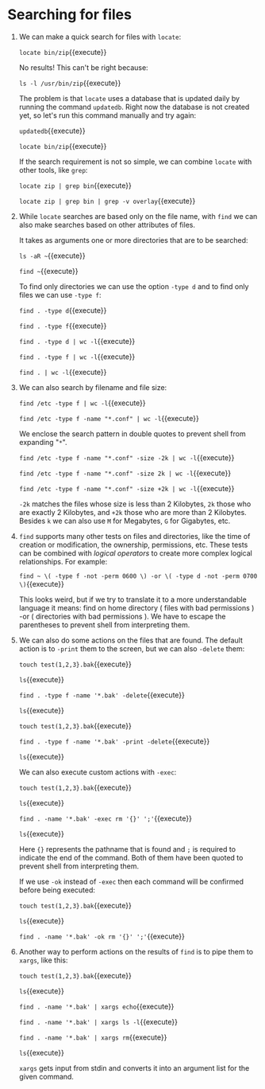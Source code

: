 # Searching for files

1. We can make a quick search for files with `locate`:

   `locate bin/zip`{{execute}}
   
   No results! This can't be right because:
   
   `ls -l /usr/bin/zip`{{execute}}
   
   The problem is that `locate` uses a database that is updated daily
   by running the command `updatedb`. Right now the database is not
   created yet, so let's run this command manually and try again:
   
   `updatedb`{{execute}}
   
   `locate bin/zip`{{execute}}
   
   If the search requirement is not so simple, we can combine `locate`
   with other tools, like `grep`:
   
   `locate zip | grep bin`{{execute}}
   
   `locate zip | grep bin | grep -v overlay`{{execute}}
   
2. While `locate` searches are based only on the file name, with
   `find` we can also make searches based on other attributes of files.
   
   It takes as arguments one or more directories that are to be
   searched:
   
   `ls -aR ~`{{execute}}
   
   `find ~`{{execute}}
   
   To find only directories we can use the option `-type d` and to
   find only files we can use `-type f`:
   
   `find . -type d`{{execute}}
   
   `find . -type f`{{execute}}
   
   `find . -type d | wc -l`{{execute}}
   
   `find . -type f | wc -l`{{execute}}
   
   `find . | wc -l`{{execute}}
   
3. We can also search by filename and file size:

   `find /etc -type f | wc -l`{{execute}}
   
   `find /etc -type f -name "*.conf" | wc -l`{{execute}}
   
   We enclose the search pattern in double quotes to prevent shell
   from expanding "`*`".

   `find /etc -type f -name "*.conf" -size -2k | wc -l`{{execute}}
   
   `find /etc -type f -name "*.conf" -size 2k | wc -l`{{execute}}
   
   `find /etc -type f -name "*.conf" -size +2k | wc -l`{{execute}}
   
   `-2k` matches the files whose size is less than 2 Kilobytes, `2k`
   those who are exactly 2 Kilobytes, and `+2k` those who are more
   than 2 Kilobytes. Besides `k` we can also use `M` for Megabytes,
   `G` for Gigabytes, etc.

4. `find` supports many other tests on files and directories, like the
   time of creation or modification, the ownership, permissions, etc.
   These tests can be combined with _logical operators_ to create more
   complex logical relationships. For example:
   
   `find ~ \( -type f -not -perm 0600 \) -or \( -type d -not -perm 0700 \)`{{execute}}

   This looks weird, but if we try to translate it to a more
   understandable language it means: find on home directory ( files
   with bad permissions ) -or ( directories with bad permissions ).
   We have to escape the parentheses to prevent shell from
   interpreting them.

5. We can also do some actions on the files that are found. The
   default action is to `-print` them to the screen, but we can also
   `-delete` them:
   
   `touch test(1,2,3}.bak`{{execute}}
   
   `ls`{{execute}}
   
   `find . -type f -name '*.bak' -delete`{{execute}}
   
   `ls`{{execute}}
   
   `touch test(1,2,3}.bak`{{execute}}
   
   `find . -type f -name '*.bak' -print -delete`{{execute}}
   
   `ls`{{execute}}
   
   We can also execute custom actions with `-exec`:

   `touch test(1,2,3}.bak`{{execute}}
   
   `ls`{{execute}}
   
   `find . -name '*.bak' -exec rm '{}' ';'`{{execute}}
   
   `ls`{{execute}}

   Here `{}` represents the pathname that is found and `;` is required
   to indicate the end of the command. Both of them have been quoted
   to prevent shell from interpreting them.
   
   If we use `-ok` instead of `-exec` then each command will be confirmed
   before being executed:

   `touch test(1,2,3}.bak`{{execute}}
   
   `ls`{{execute}}
   
   `find . -name '*.bak' -ok rm '{}' ';'`{{execute}}
   
6. Another way to perform actions on the results of `find` is to pipe
   them to `xargs`, like this:
   
   `touch test(1,2,3}.bak`{{execute}}
   
   `ls`{{execute}}
   
   `find . -name '*.bak' | xargs echo`{{execute}}
   
   `find . -name '*.bak' | xargs ls -l`{{execute}}
   
   `find . -name '*.bak' | xargs rm`{{execute}}
   
   `ls`{{execute}}
   
   `xargs` gets input from stdin and converts it into an argument list
   for the given command.
